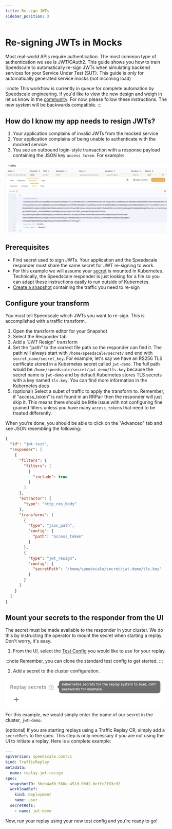 ```yaml
---
title: Re-sign JWTs
sidebar_position: 3
---
```


# Re-signing JWTs in Mocks

Most real-world APIs require authentication. The most common type of authentication we see is JWT/OAuth2. This guide shows you how to train Speedscale to automatically re-sign JWTs when simulating backend services for your Service Under Test (SUT). This guide is only for automatically generated service mocks (not incoming load)

:::note
This workflow is currently in queue for complete automation by Speedscale engineering. If you'd like to view the new design and weigh in let us know in the [community](https://slack.speedscale.com). For now, please follow these instructions. The new system will be backwards compatible.
:::

## How do I know my app needs to resign JWTs?

1. Your application complains of invalid JWTs from the mocked service
2. Your application complains of being unable to authenticate with the mocked service
3. You see an outbound login-style transaction with a response payload containing the JSON key `access token`. For example:

![JWT example](./jwt/JWT_example.png)

## Prerequisites

* Find secret used to sign JWTs. Your application and the Speedscale responder must share the same secret for JWT re-signing to work.
* For this example we will assume your [secret](https://kubernetes.io/docs/concepts/configuration/secret/) is mounted in Kubernetes. Technically, the Speedscale responder is just looking for a file so you can adapt these instructions easily to run outside of Kubernetes.
* [Create a snapshot](/guides/creating-a-snapshot.md) containing the traffic you need to re-sign

## Configure your transform

You must tell Speedscale which JWTs you want to re-sign. This is accomplished with a traffic transform.
1. Open the transform editor for your Snapshot
2. Select the Responder tab
3. Add a "JWT Resign" transform
4. Set the "path" to the correct file path so the responder can find it.
The path will always start with `/home/speedscale/secret/` and end with `secret_name/secret_key`. For example, let's say we have an RS256 TLS certficate stored in a Kubernetes secret called `jwt-demo`. The full path would be `/home/speedscale/secret/jwt-demo/tls.key` because the secret name is `jwt-demo` and by default Kubernetes stores TLS secrets with a key named `tls.key`. You can find more information in the Kubernetes [docs](https://kubernetes.io/docs/concepts/configuration/secret/)
5. (optional) Select a subet of traffic to apply the transform to. Remember, if "access_token" is not found in an RRPair then the responder will just skip it. This means there should be little issue with not configuring fine grained filters unless you have many `access_token`s that need to be treated differently.

When you're done, you should be able to click on the "Advanced" tab and see JSON resembling the following:
```JSON
{
  "id": "jwt-test",
  "responder": [
    {
      "filters": {
        "filters": [
          {
            "include": true
          }
        ]
      },
      "extractor": {
        "type": "http_res_body"
      },
      "transforms": [
        {
          "type": "json_path",
          "config": {
            "path": "access_token"
          }
        },
        {
          "type": "jwt_resign",
          "config": {
            "secretPath": "/home/speedscale/secret/jwt-demo/tls.key"
          }
        }
      ]
    }
  ]
}
```

## Mount your secrets to the responder from the UI

The secret must be made available to the responder in your cluster. We do this by instructing the operator to mount the secret when starting a replay. Don't worry, it's easy.

1. From the UI, select the [Test Config](https://dev.speedscale.com/config/standard) you would like to use for your replay.

:::note
Remember, you can clone the standard test config to get started.
:::

2. Add a secret to the cluster configuration.

![replay secret](./jwt/replay_secrets.png)

For this example, we would simply enter the name of our secret in the cluster, `jwt-demo`.

(optional) If you are starting replays using a Traffic Replay CR, simply add a `secretRefs` to the spec. This step is only necessary if you are not using the UI to initiate a replay. Here is a complete example:

```yaml
---
apiVersion: speedscale.com/v1
kind: TrafficReplay
metadata:
  name: replay-jwt-resign
spec:
  snapshotID: 3bde4a60-580e-451d-90d1-0effc2f83c92
  workloadRef:
    kind: Deployment
    name: user
  secretRefs:
    - name: jwt-demo
```

Now, run your replay using your new test config and you're ready to go!

